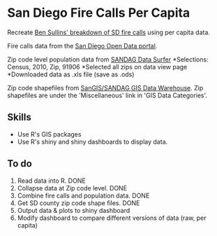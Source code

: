 # San Diego Fire Calls Per Capita
Recreate [Ben Sullins' breakdown of SD fire calls](http://bensullins.com/san-diego-fire-department-calls-analysis/) using per capita data.

Fire calls data from the [San Diego Open Data portal](http://data.sandiego.gov/dataset/fire-incidents).

Zip code level population data from [SANDAG Data Surfer](datasurfer.sandag.org)
*Selections: Census, 2010, Zip, 91906
*Selected all zips on data view page
*Downloaded data as .xls file (save as .ods)

Zip code shapefiles from [SanGIS/SANDAG GIS Data Warehouse](www.sangis.org). Zip shapefiles are under the 'Miscellaneous' link in 'GIS Data Categories'.

## Skills
* Use R's GIS packages 
* Use R's shiny and shiny dashboards to display data.

## To do
1. Read data into R. DONE
2. Collapse data at Zip code level. DONE
3. Combine fire calls and population data. DONE
4. Get SD county zip code shape files. DONE
5. Output data & plots to shiny dashboard
6. Modify dashboard to compare different versions of data (raw, per capita)

